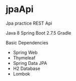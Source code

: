 # jpaApi
Jpa practice REST Api

Java 8
Spring Boot 2.7.5
Gradle

Basic Dependencies 
- Spring Web
- Thymeleaf
- Spring Data JPA
- H2 Database
- Lombok